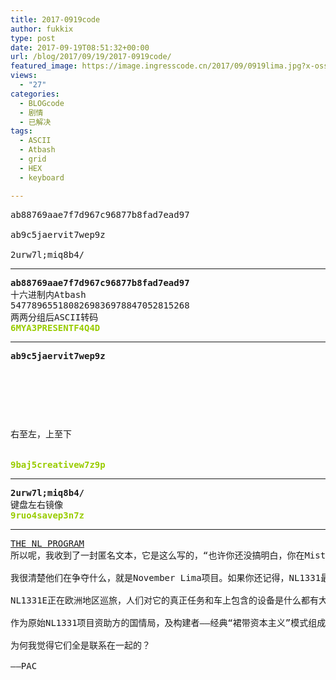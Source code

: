 ```yaml
---
title: 2017-0919code
author: fukkix
type: post
date: 2017-09-19T08:51:32+00:00
url: /blog/2017/09/19/2017-0919code/
featured_image: https://image.ingresscode.cn/2017/09/0919lima.jpg?x-oss-process=image/resize,m_fill,w_700,h_220
views:
  - "27"
categories:
  - BLOGcode
  - 剧情
  - 已解决
tags:
  - ASCII
  - Atbash
  - grid
  - HEX
  - keyboard

---
```

<pre>ab88769aae7f7d967c96877b8fad7ead97

ab9c5jaervit7wep9z

2urw7l;miq8b4/
<!--more--></pre>

* * *

<pre><strong>ab88769aae7f7d967c96877b8fad7ead97
</strong>十六进制内Atbash
5477896551808269836978847052815268
两两分组后ASCII转码<strong>
<span style="color: #99cc00;">6MYA3PRESENTF4Q4D</span></strong></pre>

* * *

<pre><strong>ab9c5jaervit7wep9z
</strong>


<table border="0" cellpading="0" cellspacing="0"   >
  
  	
  
</table>

右至左，上至下

<strong>
<span style="color: #99cc00;">9baj5creativew7z9p</span></strong></pre>

* * *

<pre><strong>2urw7l;miq8b4/
</strong>键盘左右镜像<strong>
<span style="color: #99cc00;">9ruo4savep3n7z</span></strong></pre>

* * *

<pre><a href="http://investigate.ingress.com/2017/09/19/the-nl-program/">THE NL PROGRAM</a>
所以呢，我收到了一封匿名文本，它是这么写的，“也许你还没搞明白，你在Misty的记忆宫殿里遇到的外源活动是外星体雏形。我们只有相关理论，还没人真正见过它们。我想我们很快就会见到了。会在哪出现？我建议你看看特区异常，还有Akira Tsukasa以及国情局和IQTech在斗争的东西。”

我很清楚他们在争夺什么，就是November Lima项目。如果你还记得，NL1331最初是为了Niantic项目创建的，可能是、也可能不是同一辆车运送了Roland Jarvis被XM灌注的尸体（或者拟像），他就是在顿悟之夜被刺杀于苏黎世火车站的人。究竟是那一辆车已经是一种消息幌子了。该项目后续生产了一些官方车辆（我数过有5辆）及一些非官方车。

NL1331E正在欧洲地区巡旅，人们对它的真正任务和车上包含的设备是什么都有大量猜测。我希望能更清楚的看到这件事的全貌。有传言说November Lima项目会进行扩张。

作为原始NL1331项目资助方的国情局，及构建者——经典“裙带资本主义”模式组成的IQTech公司，双方对该项目的所有权存在分歧。事情已经发展到了紧要关头。问题是，在Ken Owen被谋杀事件和即将到来的DC异常事件上这究竟有没有关联。

为何我觉得它们全是联系在一起的？

——PAC</pre>